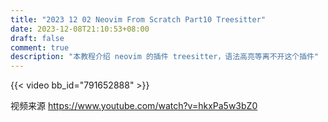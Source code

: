 ```yaml
---
title: "2023 12 02 Neovim From Scratch Part10 Treesitter"
date: 2023-12-08T21:10:53+08:00
draft: false
comment: true
description: "本教程介绍 neovim 的插件 treesitter，语法高亮等离不开这个插件"
---
```


{{< video bb_id="791652888" >}}

视频来源 https://www.youtube.com/watch?v=hkxPa5w3bZ0

